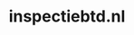 ---
layout: post
title:  "inspectiebtd.nl"
internal_url:  "/dutchgov/inspectiebtd.nl.html"
categories: dutchgov
---